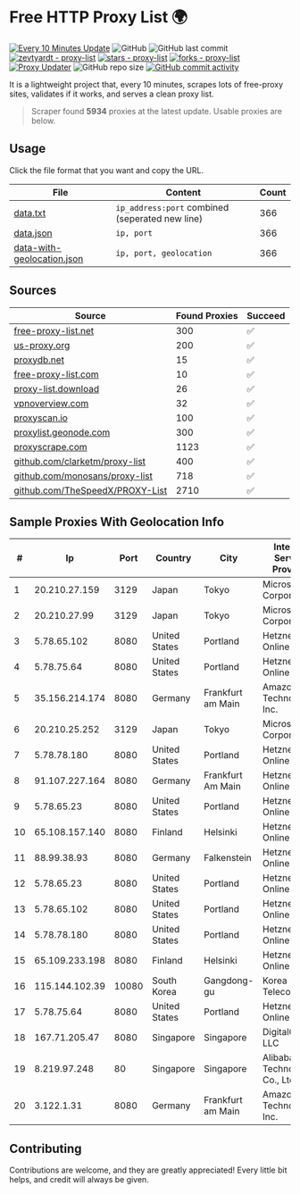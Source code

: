 
# Free HTTP Proxy List 🌍

[![Every 10 Minutes Update](https://github.com/mertguvencli/http-proxy-list/actions/workflows/main.yml/badge.svg?branch=main)](https://github.com/mertguvencli/http-proxy-list/actions/workflows/main.yml)
![GitHub](https://img.shields.io/github/license/mertguvencli/http-proxy-list)
![GitHub last commit](https://img.shields.io/github/last-commit/mertguvencli/http-proxy-list)
[![zevtyardt - proxy-list](https://img.shields.io/static/v1?label=zevtyardt&message=proxy-list&color=blue&logo=github)](https://github.com/zevtyardt/proxy-list "Go to GitHub repo")
[![stars - proxy-list](https://img.shields.io/github/stars/zevtyardt/proxy-list?style=social)](https://github.com/zevtyardt/proxy-list)
[![forks - proxy-list](https://img.shields.io/github/forks/zevtyardt/proxy-list?style=social)](https://github.com/zevtyardt/proxy-list)
[![Proxy Updater](https://github.com/zevtyardt/proxy-list/workflows/Proxy%20Updater/badge.svg)](https://github.com/zevtyardt/proxy-list/actions?query=workflow:"Proxy+Updater")
![GitHub repo size](https://img.shields.io/github/repo-size/zevtyardt/proxy-list)
[![GitHub commit activity](https://img.shields.io/github/commit-activity/m/zevtyardt/proxy-list?logo=commits)](https://github.com/zevtyardt/proxy-list/commits/main)

It is a lightweight project that, every 10 minutes, scrapes lots of free-proxy sites, validates if it works, and serves a clean proxy list.

> Scraper found **5934** proxies at the latest update. Usable proxies are below.

## Usage

Click the file format that you want and copy the URL.

|File|Content|Count|
|----|-------|-----|
|[data.txt](https://raw.githubusercontent.com/mertguvencli/http-proxy-list/main/proxy-list/data.txt)|`ip_address:port` combined (seperated new line)|366|
|[data.json](https://raw.githubusercontent.com/mertguvencli/http-proxy-list/main/proxy-list/data.json)|`ip, port`|366|
|[data-with-geolocation.json](https://raw.githubusercontent.com/mertguvencli/http-proxy-list/main/proxy-list/data-with-geolocation.json)|`ip, port, geolocation`|366|

## Sources

|Source|Found Proxies|Succeed|
|------|-------------|-------|
|[free-proxy-list.net](https://free-proxy-list.net)|300|✅|
|[us-proxy.org](https://www.us-proxy.org)|200|✅|
|[proxydb.net](http://proxydb.net)|15|✅|
|[free-proxy-list.com](https://free-proxy-list.com/?page=&port=&type%5B%5D=http&type%5B%5D=https&up_time=0&search=Search)|10|✅|
|[proxy-list.download](https://www.proxy-list.download/HTTP)|26|✅|
|[vpnoverview.com](https://vpnoverview.com/privacy/anonymous-browsing/free-proxy-servers)|32|✅|
|[proxyscan.io](https://www.proxyscan.io)|100|✅|
|[proxylist.geonode.com](https://proxylist.geonode.com/api/proxy-list?limit=300&page=1&sort_by=lastChecked&sort_type=desc&protocols=http,https)|300|✅|
|[proxyscrape.com](https://api.proxyscrape.com/v2/?request=displayproxies&protocol=http&timeout=10000&country=all&ssl=all&anonymity=all)|1123|✅|
|[github.com/clarketm/proxy-list](https://raw.githubusercontent.com/clarketm/proxy-list/master/proxy-list-raw.txt)|400|✅|
|[github.com/monosans/proxy-list](https://raw.githubusercontent.com/monosans/proxy-list/main/proxies/http.txt)|718|✅|
|[github.com/TheSpeedX/PROXY-List](https://raw.githubusercontent.com/TheSpeedX/PROXY-List/master/http.txt)|2710|✅|


## Sample Proxies With Geolocation Info

|#|Ip|Port|Country|City|Internet Service Provider|
|-|--|----|-------|----|-------------------------|
|1|20.210.27.159|3129|Japan|Tokyo|Microsoft Corporation|
|2|20.210.27.99|3129|Japan|Tokyo|Microsoft Corporation|
|3|5.78.65.102|8080|United States|Portland|Hetzner Online GmbH|
|4|5.78.75.64|8080|United States|Portland|Hetzner Online GmbH|
|5|35.156.214.174|8080|Germany|Frankfurt am Main|Amazon Technologies Inc.|
|6|20.210.25.252|3129|Japan|Tokyo|Microsoft Corporation|
|7|5.78.78.180|8080|United States|Portland|Hetzner Online GmbH|
|8|91.107.227.164|8080|Germany|Frankfurt Am Main|Hetzner Online AG|
|9|5.78.65.23|8080|United States|Portland|Hetzner Online GmbH|
|10|65.108.157.140|8080|Finland|Helsinki|Hetzner Online GmbH|
|11|88.99.38.93|8080|Germany|Falkenstein|Hetzner Online GmbH|
|12|5.78.65.23|8080|United States|Portland|Hetzner Online GmbH|
|13|5.78.65.102|8080|United States|Portland|Hetzner Online GmbH|
|14|5.78.78.180|8080|United States|Portland|Hetzner Online GmbH|
|15|65.109.233.198|8080|Finland|Helsinki|Hetzner Online GmbH|
|16|115.144.102.39|10080|South Korea|Gangdong-gu|Korea Telecom|
|17|5.78.75.64|8080|United States|Portland|Hetzner Online GmbH|
|18|167.71.205.47|8080|Singapore|Singapore|DigitalOcean, LLC|
|19|8.219.97.248|80|Singapore|Singapore|Alibaba (US) Technology Co., Ltd.|
|20|3.122.1.31|8080|Germany|Frankfurt am Main|Amazon Technologies Inc.|



## Contributing

Contributions are welcome, and they are greatly appreciated! Every
little bit helps, and credit will always be given.

